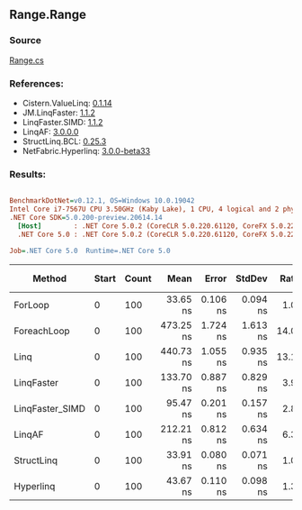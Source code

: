﻿## Range.Range

### Source
[Range.cs](../LinqBenchmarks/Range/Range.cs)

### References:
- Cistern.ValueLinq: [0.1.14](https://www.nuget.org/packages/Cistern.ValueLinq/0.1.14)
- JM.LinqFaster: [1.1.2](https://www.nuget.org/packages/JM.LinqFaster/1.1.2)
- LinqFaster.SIMD: [1.1.2](https://www.nuget.org/packages/LinqFaster.SIMD/1.0.3)
- LinqAF: [3.0.0.0](https://www.nuget.org/packages/LinqAF/3.0.0.0)
- StructLinq.BCL: [0.25.3](https://www.nuget.org/packages/StructLinq.BCL/0.25.3)
- NetFabric.Hyperlinq: [3.0.0-beta33](https://www.nuget.org/packages/NetFabric.Hyperlinq/3.0.0-beta33)

### Results:
``` ini

BenchmarkDotNet=v0.12.1, OS=Windows 10.0.19042
Intel Core i7-7567U CPU 3.50GHz (Kaby Lake), 1 CPU, 4 logical and 2 physical cores
.NET Core SDK=5.0.200-preview.20614.14
  [Host]        : .NET Core 5.0.2 (CoreCLR 5.0.220.61120, CoreFX 5.0.220.61120), X64 RyuJIT
  .NET Core 5.0 : .NET Core 5.0.2 (CoreCLR 5.0.220.61120, CoreFX 5.0.220.61120), X64 RyuJIT

Job=.NET Core 5.0  Runtime=.NET Core 5.0  

```
|          Method | Start | Count |      Mean |    Error |   StdDev | Ratio | RatioSD |  Gen 0 | Gen 1 | Gen 2 | Allocated |
|---------------- |------ |------ |----------:|---------:|---------:|------:|--------:|-------:|------:|------:|----------:|
|         ForLoop |     0 |   100 |  33.65 ns | 0.106 ns | 0.094 ns |  1.00 |    0.00 |      - |     - |     - |         - |
|     ForeachLoop |     0 |   100 | 473.25 ns | 1.724 ns | 1.613 ns | 14.07 |    0.05 | 0.0267 |     - |     - |      56 B |
|            Linq |     0 |   100 | 440.73 ns | 1.055 ns | 0.935 ns | 13.10 |    0.04 | 0.0191 |     - |     - |      40 B |
|      LinqFaster |     0 |   100 | 133.70 ns | 0.887 ns | 0.829 ns |  3.97 |    0.03 | 0.2027 |     - |     - |     424 B |
| LinqFaster_SIMD |     0 |   100 |  95.47 ns | 0.201 ns | 0.157 ns |  2.84 |    0.01 | 0.2027 |     - |     - |     424 B |
|          LinqAF |     0 |   100 | 212.21 ns | 0.812 ns | 0.634 ns |  6.31 |    0.03 |      - |     - |     - |         - |
|      StructLinq |     0 |   100 |  33.91 ns | 0.080 ns | 0.071 ns |  1.01 |    0.00 |      - |     - |     - |         - |
|       Hyperlinq |     0 |   100 |  43.67 ns | 0.110 ns | 0.098 ns |  1.30 |    0.00 |      - |     - |     - |         - |
